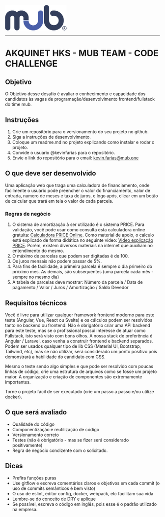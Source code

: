 <img src="img/mub.darkblue.png" alt="drawing" style="width:200px;"/>

----------

# AKQUINET HKS - MUB TEAM - CODE CHALLENGE

## Objetivo

O Objetivo desse desafio é avaliar o conhecimento e capacidade dos candidatos às vagas de programação/desenvolvimento frontend/fullstack do time mub.

## Instruções

1. Crie um repositório para o versionamento do seu projeto no github.
2. Siga a instruções de desenvolvimento.
3. Coloque um readme.md no projeto explicando como instalar e rodar o projeto.
4. Convide o usuario @kevinfarias para o repositório.
5. Envie o link do repositório para o email: kevin.farias@mub.one

## O que deve ser desenvolvido

Uma aplicação web que traga uma calculadora de financiamento, onde facilmente o usuário pode preencher o valor do financiamento, valor de entrada, numero de meses e taxa de juros, e logo após, clicar em um botão de calcular que trará em tela o valor de cada parcela.

### Regras de negócio

1. O sistema de amortização à ser utilizado é o sistema PRICE. Para validação, você pode usar como consulta esta calculadora online gratuita: [Calculadora PRICE Online](https://www.calculadora.com.br/financeira/financiamento-price/). Como material de apoio, o calculo está explicado de forma didática no seguinte vídeo: [Video explicação PRICE](https://www.youtube.com/watch?v=iESlw6pz1fQ). Porém, existem diversos materiais na internet que auxiliam no entendimento do mesmo.
2. O máximo de parcelas que podem ser digitadas é de 100.
3. Os juros mensais não podem passar de 5%.
4. Para fins de facilidade, a primeira parcela é sempre o dia primeiro do próximo mes. As demais, são subsequentes (uma parcela cada mês - sempre no mesmo dia)
5. A tabela de parcelas deve mostrar: Número da parcela / Data de pagamento / Valor / Juros / Amortização / Saldo Devedor

## Requisitos técnicos

Você é livre para utilizar qualquer framework frontend moderno para este teste (Angular, Vue, React ou Svelte) e os cálculos podem ser resolvidos tanto no backend ou frontend.
Não é obrigatório criar uma API backend para este teste, mas se o profissional possui interesse de atuar como Fullstack, isto será visto com bons olhos.
A nossa stack de preferência é Angular / Laravel, caso venha a construir frontend e backend separados.
Podem ser usados qualquer tipo de lib CSS (Material UI, Bootstrap, Tailwind, etc), mas se não utilizar, será considerado um ponto positivo pois demonstrará a habilidade do candidato com CSS.

Mesmo o teste sendo algo simples e que pode ser resolvido com poucas linhas de código, crie uma estrutura de arquivos como se fosse um projeto maior. A organização e criação de componentes são extremamente importantes.

Torne o projeto fácil de ser executado (crie um passo a passo e/ou utilize docker).

## O que será avaliado

- Qualidade do código
- Componentização e reutilização de código
- Versionamento correto
- Testes (não é obrigatório - mas se fizer será considerado positivamente)
- Regra de negócio condizente com o solicitado.

## Dicas

- Prefira funções puras
- Use gitflow e escreva comentários claros e objetivos em cada commit (o uso de commits semânticos é bem visto)
- O uso de eslint, editor config, docker, webpack, etc facilitam sua vida
- Lembre-se do conceito de DRY e aplique
- Se possível, escreva o código em inglês, pois esse é o padrão utilizado na empresa.
